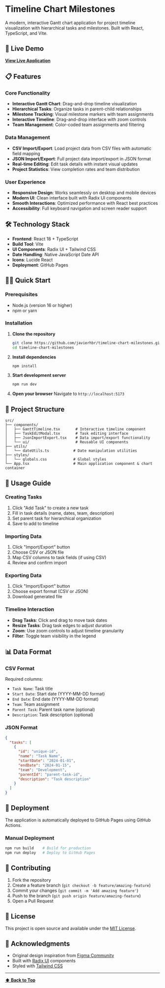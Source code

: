 
# Timeline Chart Milestones

A modern, interactive Gantt chart application for project timeline visualization with hierarchical tasks and milestones. Built with React, TypeScript, and Vite.

## 🚀 Live Demo

**[View Live Application](https://javierhbr.github.io/timeline-chart-milestones/)**

## 📋 Features

### Core Functionality
- **Interactive Gantt Chart**: Drag-and-drop timeline visualization
- **Hierarchical Tasks**: Organize tasks in parent-child relationships
- **Milestone Tracking**: Visual milestone markers with team assignments
- **Interactive Timeline**: Drag-and-drop interface with zoom controls
- **Team Management**: Color-coded team assignments and filtering

### Data Management
- **CSV Import/Export**: Load project data from CSV files with automatic field mapping
- **JSON Import/Export**: Full project data import/export in JSON format
- **Real-time Editing**: Edit task details with instant visual updates
- **Project Statistics**: View completion rates and team distribution

### User Experience
- **Responsive Design**: Works seamlessly on desktop and mobile devices
- **Modern UI**: Clean interface built with Radix UI components
- **Smooth Interactions**: Optimized performance with React best practices
- **Accessibility**: Full keyboard navigation and screen reader support

## 🛠️ Technology Stack

- **Frontend**: React 18 + TypeScript
- **Build Tool**: Vite
- **UI Components**: Radix UI + Tailwind CSS
- **Date Handling**: Native JavaScript Date API
- **Icons**: Lucide React
- **Deployment**: GitHub Pages

## 🏃‍♂️ Quick Start

### Prerequisites
- Node.js (version 16 or higher)
- npm or yarn

### Installation

1. **Clone the repository**
   ```bash
   git clone https://github.com/javierhbr/timeline-chart-milestones.git
   cd timeline-chart-milestones
   ```

2. **Install dependencies**
   ```bash
   npm install
   ```

3. **Start development server**
   ```bash
   npm run dev
   ```

4. **Open your browser**
   Navigate to `http://localhost:5173`

## 📁 Project Structure

```
src/
├── components/
│   ├── GanttTimeline.tsx       # Interactive timeline component
│   ├── TaskEditModal.tsx       # Task editing interface
│   ├── JsonImportExport.tsx    # Data import/export functionality
│   └── ui/                     # Reusable UI components
├── utils/
│   └── dateUtils.ts           # Date manipulation utilities
├── styles/
│   └── globals.css            # Global styles
└── App.tsx                    # Main application component & chart container
```

## 🎯 Usage Guide

### Creating Tasks
1. Click "Add Task" to create a new task
2. Fill in task details (name, dates, team, description)
3. Set parent task for hierarchical organization
4. Save to add to timeline

### Importing Data
1. Click "Import/Export" button
2. Choose CSV or JSON file
3. Map CSV columns to task fields (if using CSV)
4. Review and confirm import

### Exporting Data
1. Click "Import/Export" button
2. Choose export format (CSV or JSON)
3. Download generated file

### Timeline Interaction
- **Drag Tasks**: Click and drag to move task dates
- **Resize Tasks**: Drag task edges to adjust duration
- **Zoom**: Use zoom controls to adjust timeline granularity
- **Filter**: Toggle team visibility in the legend

## 📊 Data Format

### CSV Format
Required columns:
- `Task Name`: Task title
- `Start Date`: Start date (YYYY-MM-DD format)
- `End Date`: End date (YYYY-MM-DD format)
- `Team`: Team assignment
- `Parent Task`: Parent task name (optional)
- `Description`: Task description (optional)

### JSON Format
```json
{
  "tasks": [
    {
      "id": "unique-id",
      "name": "Task Name",
      "startDate": "2024-01-01",
      "endDate": "2024-01-15",
      "team": "Development",
      "parentId": "parent-task-id",
      "description": "Task description"
    }
  ]
}
```

## 🚀 Deployment

The application is automatically deployed to GitHub Pages using GitHub Actions.

### Manual Deployment
```bash
npm run build    # Build for production
npm run deploy   # Deploy to GitHub Pages
```

## 🤝 Contributing

1. Fork the repository
2. Create a feature branch (`git checkout -b feature/amazing-feature`)
3. Commit your changes (`git commit -m 'Add amazing feature'`)
4. Push to the branch (`git push origin feature/amazing-feature`)
5. Open a Pull Request

## 📝 License

This project is open source and available under the [MIT License](LICENSE).

## 🙏 Acknowledgments

- Original design inspiration from [Figma Community](https://www.figma.com/design/Pg1vs3fwQX5IgqQKLLzDBe/Gantt-Chart-Jer%C3%A1rquico-con-Milestones)
- Built with [Radix UI](https://www.radix-ui.com/) components
- Styled with [Tailwind CSS](https://tailwindcss.com/)

---

**[⬆️ Back to Top](#timeline-chart-milestones)**  